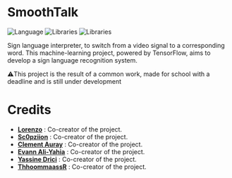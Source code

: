 # SmoothTalk
![Language](https://img.shields.io/badge/Language-Python-f2cb1b)
![Libraries](https://img.shields.io/badge/Libraries-TensorFlow-FF6F00)
![Libraries](https://img.shields.io/badge/Libraries-PyTorch-00cf2c)

Sign language interpreter, to switch from a video signal to a corresponding word.
This machine-learning project, powered by TensorFlow, aims to develop a sign language recognition system.

⚠️This project is the result of a common work, made for school with a deadline and is still under development

#  Credits
* [**Lorenzo**](https://github.com/MrZouu) : Co-creator of the project.
* [**Sc0pziion**](https://github.com/sc0pziion) : Co-creator of the project.
* [**Clement Auray**](https://github.com/Clementauray) : Co-creator of the project.
* [**Evann Ali-Yahia**](https://github.com/EvannAyh) : Co-creator of the project.
* [**Yassine Drici**](https://github.com/Yasssdz) : Co-creator of the project.
* [**ThhoommaassR**](https://github.com/ThhoommaassR) : Co-creator of the project.
